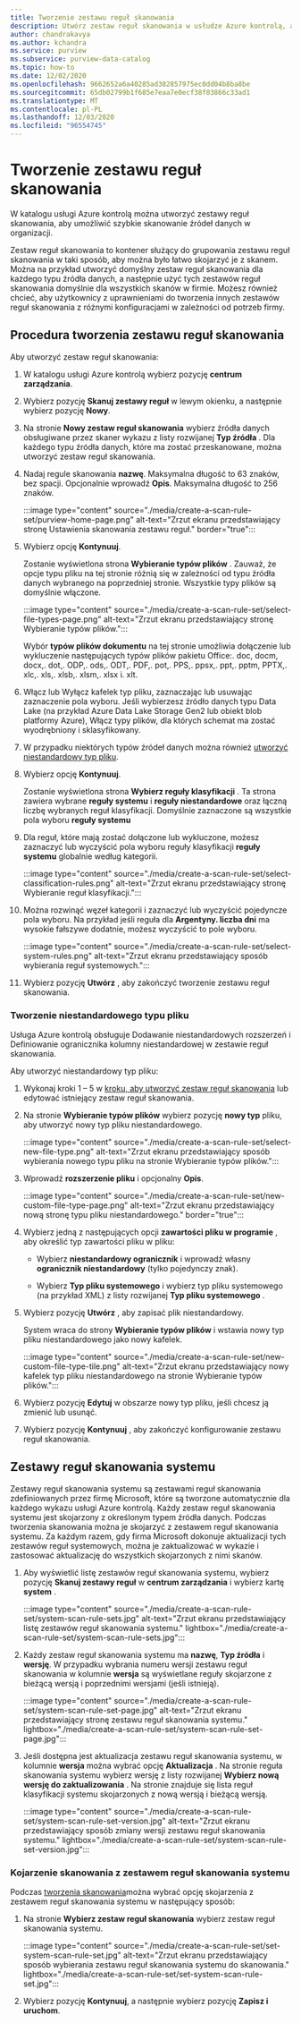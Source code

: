 ```yaml
---
title: Tworzenie zestawu reguł skanowania
description: Utwórz zestaw reguł skanowania w usłudze Azure kontrolą, aby szybko skanować źródła danych w organizacji.
author: chandrakavya
ms.author: kchandra
ms.service: purview
ms.subservice: purview-data-catalog
ms.topic: how-to
ms.date: 12/02/2020
ms.openlocfilehash: 9662652a6a40285ad382857975ec0dd04b8ba8be
ms.sourcegitcommit: 65db02799b1f685e7eaa7e0ecf38f03866c33ad1
ms.translationtype: MT
ms.contentlocale: pl-PL
ms.lasthandoff: 12/03/2020
ms.locfileid: "96554745"
---
```

# <a name="create-a-scan-rule-set"></a>Tworzenie zestawu reguł skanowania

W katalogu usługi Azure kontrolą można utworzyć zestawy reguł skanowania, aby umożliwić szybkie skanowanie źródeł danych w organizacji.

Zestaw reguł skanowania to kontener służący do grupowania zestawu reguł skanowania w taki sposób, aby można było łatwo skojarzyć je z skanem. Można na przykład utworzyć domyślny zestaw reguł skanowania dla każdego typu źródła danych, a następnie użyć tych zestawów reguł skanowania domyślnie dla wszystkich skanów w firmie. Możesz również chcieć, aby użytkownicy z uprawnieniami do tworzenia innych zestawów reguł skanowania z różnymi konfiguracjami w zależności od potrzeb firmy.

## <a name="steps-to-create-a-scan-rule-set"></a>Procedura tworzenia zestawu reguł skanowania

Aby utworzyć zestaw reguł skanowania:

1. W katalogu usługi Azure kontrolą wybierz pozycję **centrum zarządzania**.

1. Wybierz pozycję **Skanuj zestawy reguł** w lewym okienku, a następnie wybierz pozycję **Nowy**.

1. Na stronie **Nowy zestaw reguł skanowania** wybierz źródła danych obsługiwane przez skaner wykazu z listy rozwijanej **Typ źródła** . Dla każdego typu źródła danych, które ma zostać przeskanowane, można utworzyć zestaw reguł skanowania.

1. Nadaj regule skanowania **nazwę**. Maksymalna długość to 63 znaków, bez spacji. Opcjonalnie wprowadź **Opis**. Maksymalna długość to 256 znaków.

   :::image type="content" source="./media/create-a-scan-rule-set/purview-home-page.png" alt-text="Zrzut ekranu przedstawiający stronę Ustawienia skanowania zestawu reguł." border="true":::

1. Wybierz opcję **Kontynuuj**.

   Zostanie wyświetlona strona **Wybieranie typów plików** . Zauważ, że opcje typu pliku na tej stronie różnią się w zależności od typu źródła danych wybranego na poprzedniej stronie. Wszystkie typy plików są domyślnie włączone.

      :::image type="content" source="./media/create-a-scan-rule-set/select-file-types-page.png" alt-text="Zrzut ekranu przedstawiający stronę Wybieranie typów plików.":::

   Wybór **typów plików dokumentu** na tej stronie umożliwia dołączenie lub wykluczenie następujących typów plików pakietu Office:. doc, docm, docx,. dot,. ODP,. ods,. ODT,. PDF,. pot,. PPS,. ppsx,. ppt,. pptm, PPTX,. xlc,. xls,. xlsb,. xlsm,. xlsx i. xlt.

1. Włącz lub Wyłącz kafelek typ pliku, zaznaczając lub usuwając zaznaczenie pola wyboru. Jeśli wybierzesz źródło danych typu Data Lake (na przykład Azure Data Lake Storage Gen2 lub obiekt blob platformy Azure), Włącz typy plików, dla których schemat ma zostać wyodrębniony i sklasyfikowany.

1. W przypadku niektórych typów źródeł danych można również [utworzyć niestandardowy typ pliku](#create-a-custom-file-type).

1. Wybierz opcję **Kontynuuj**.

   Zostanie wyświetlona strona **Wybierz reguły klasyfikacji** . Ta strona zawiera wybrane **reguły systemu** i **reguły niestandardowe** oraz łączną liczbę wybranych reguł klasyfikacji. Domyślnie zaznaczone są wszystkie pola wyboru **reguły systemu**

1. Dla reguł, które mają zostać dołączone lub wykluczone, możesz zaznaczyć lub wyczyścić pola wyboru reguły klasyfikacji **reguły systemu** globalnie według kategorii.

   :::image type="content" source="./media/create-a-scan-rule-set/select-classification-rules.png" alt-text="Zrzut ekranu przedstawiający stronę Wybieranie reguł klasyfikacji.":::

1. Można rozwinąć węzeł kategorii i zaznaczyć lub wyczyścić pojedyncze pola wyboru. Na przykład jeśli reguła dla **Argentyny. liczba dni** ma wysokie fałszywe dodatnie, możesz wyczyścić to pole wyboru.

   :::image type="content" source="./media/create-a-scan-rule-set/select-system-rules.png" alt-text="Zrzut ekranu przedstawiający sposób wybierania reguł systemowych.":::

1. Wybierz pozycję **Utwórz** , aby zakończyć tworzenie zestawu reguł skanowania.

### <a name="create-a-custom-file-type"></a>Tworzenie niestandardowego typu pliku

Usługa Azure kontrolą obsługuje Dodawanie niestandardowych rozszerzeń i Definiowanie ogranicznika kolumny niestandardowej w zestawie reguł skanowania.

Aby utworzyć niestandardowy typ pliku:

1. Wykonaj kroki 1 – 5 w [kroku, aby utworzyć zestaw reguł skanowania](#steps-to-create-a-scan-rule-set) lub edytować istniejący zestaw reguł skanowania.

1. Na stronie **Wybieranie typów plików** wybierz pozycję **nowy typ** pliku, aby utworzyć nowy typ pliku niestandardowego.

   :::image type="content" source="./media/create-a-scan-rule-set/select-new-file-type.png" alt-text="Zrzut ekranu przedstawiający sposób wybierania nowego typu pliku na stronie Wybieranie typów plików.":::

1. Wprowadź **rozszerzenie pliku** i opcjonalny **Opis**.

   :::image type="content" source="./media/create-a-scan-rule-set/new-custom-file-type-page.png" alt-text="Zrzut ekranu przedstawiający nową stronę typu pliku niestandardowego." border="true":::

1. Wybierz jedną z następujących opcji **zawartości pliku w programie** , aby określić typ zawartości pliku w pliku:

   - Wybierz **niestandardowy ogranicznik** i wprowadź własny **ogranicznik niestandardowy** (tylko pojedynczy znak).

   - Wybierz **Typ pliku systemowego** i wybierz typ pliku systemowego (na przykład XML) z listy rozwijanej **Typ pliku systemowego** .

1. Wybierz pozycję **Utwórz** , aby zapisać plik niestandardowy.

   System wraca do strony **Wybieranie typów plików** i wstawia nowy typ pliku niestandardowego jako nowy kafelek.

   :::image type="content" source="./media/create-a-scan-rule-set/new-custom-file-type-tile.png" alt-text="Zrzut ekranu przedstawiający nowy kafelek typ pliku niestandardowego na stronie Wybieranie typów plików.":::

1. Wybierz pozycję **Edytuj** w obszarze nowy typ pliku, jeśli chcesz ją zmienić lub usunąć.

1. Wybierz pozycję **Kontynuuj** , aby zakończyć konfigurowanie zestawu reguł skanowania.

## <a name="system-scan-rule-sets"></a>Zestawy reguł skanowania systemu

Zestawy reguł skanowania systemu są zestawami reguł skanowania zdefiniowanych przez firmę Microsoft, które są tworzone automatycznie dla każdego wykazu usługi Azure kontrolą. Każdy zestaw reguł skanowania systemu jest skojarzony z określonym typem źródła danych. Podczas tworzenia skanowania można je skojarzyć z zestawem reguł skanowania systemu. Za każdym razem, gdy firma Microsoft dokonuje aktualizacji tych zestawów reguł systemowych, można je zaktualizować w wykazie i zastosować aktualizację do wszystkich skojarzonych z nimi skanów.

1. Aby wyświetlić listę zestawów reguł skanowania systemu, wybierz pozycję **Skanuj zestawy reguł** w **centrum zarządzania** i wybierz kartę **system** .

   :::image type="content" source="./media/create-a-scan-rule-set/system-scan-rule-sets.jpg" alt-text="Zrzut ekranu przedstawiający listę zestawów reguł skanowania systemu." lightbox="./media/create-a-scan-rule-set/system-scan-rule-sets.jpg":::

1. Każdy zestaw reguł skanowania systemu ma **nazwę**, **Typ źródła** i **wersję**. W przypadku wybrania numeru wersji zestawu reguł skanowania w kolumnie **wersja** są wyświetlane reguły skojarzone z bieżącą wersją i poprzednimi wersjami (jeśli istnieją).

   :::image type="content" source="./media/create-a-scan-rule-set/system-scan-rule-set-page.jpg" alt-text="Zrzut ekranu przedstawiający stronę zestawu reguł skanowania systemu." lightbox="./media/create-a-scan-rule-set/system-scan-rule-set-page.jpg":::

1. Jeśli dostępna jest aktualizacja zestawu reguł skanowania systemu, w kolumnie **wersja** można wybrać opcję **Aktualizacja** . Na stronie reguła skanowania systemu wybierz wersję z listy rozwijanej **Wybierz nową wersję do zaktualizowania** . Na stronie znajduje się lista reguł klasyfikacji systemu skojarzonych z nową wersją i bieżącą wersją.

   :::image type="content" source="./media/create-a-scan-rule-set/system-scan-rule-set-version.jpg" alt-text="Zrzut ekranu przedstawiający sposób zmiany wersji zestawu reguł skanowania systemu." lightbox="./media/create-a-scan-rule-set/system-scan-rule-set-version.jpg":::

### <a name="associate-a-scan-with-a-system-scan-rule-set"></a>Kojarzenie skanowania z zestawem reguł skanowania systemu

Podczas [tworzenia skanowania](tutorial-scan-data.md#scan-data-into-the-catalog)można wybrać opcję skojarzenia z zestawem reguł skanowania systemu w następujący sposób:

1. Na stronie **Wybierz zestaw reguł skanowania** wybierz zestaw reguł skanowania systemu.

   :::image type="content" source="./media/create-a-scan-rule-set/set-system-scan-rule-set.jpg" alt-text="Zrzut ekranu przedstawiający sposób wybierania zestawu reguł skanowania systemu do skanowania." lightbox="./media/create-a-scan-rule-set/set-system-scan-rule-set.jpg":::

1. Wybierz pozycję **Kontynuuj**, a następnie wybierz pozycję **Zapisz i uruchom**.
